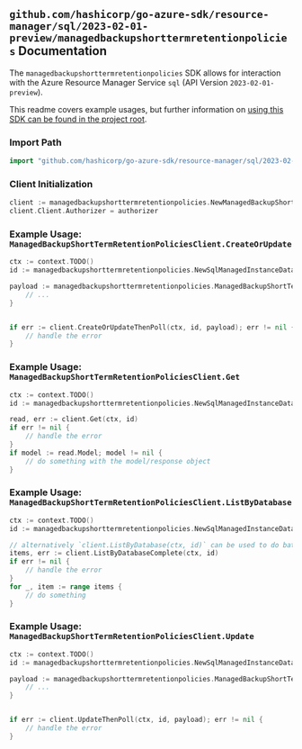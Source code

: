 
## `github.com/hashicorp/go-azure-sdk/resource-manager/sql/2023-02-01-preview/managedbackupshorttermretentionpolicies` Documentation

The `managedbackupshorttermretentionpolicies` SDK allows for interaction with the Azure Resource Manager Service `sql` (API Version `2023-02-01-preview`).

This readme covers example usages, but further information on [using this SDK can be found in the project root](https://github.com/hashicorp/go-azure-sdk/tree/main/docs).

### Import Path

```go
import "github.com/hashicorp/go-azure-sdk/resource-manager/sql/2023-02-01-preview/managedbackupshorttermretentionpolicies"
```


### Client Initialization

```go
client := managedbackupshorttermretentionpolicies.NewManagedBackupShortTermRetentionPoliciesClientWithBaseURI("https://management.azure.com")
client.Client.Authorizer = authorizer
```


### Example Usage: `ManagedBackupShortTermRetentionPoliciesClient.CreateOrUpdate`

```go
ctx := context.TODO()
id := managedbackupshorttermretentionpolicies.NewSqlManagedInstanceDatabaseID("12345678-1234-9876-4563-123456789012", "example-resource-group", "managedInstanceValue", "databaseValue")

payload := managedbackupshorttermretentionpolicies.ManagedBackupShortTermRetentionPolicy{
	// ...
}


if err := client.CreateOrUpdateThenPoll(ctx, id, payload); err != nil {
	// handle the error
}
```


### Example Usage: `ManagedBackupShortTermRetentionPoliciesClient.Get`

```go
ctx := context.TODO()
id := managedbackupshorttermretentionpolicies.NewSqlManagedInstanceDatabaseID("12345678-1234-9876-4563-123456789012", "example-resource-group", "managedInstanceValue", "databaseValue")

read, err := client.Get(ctx, id)
if err != nil {
	// handle the error
}
if model := read.Model; model != nil {
	// do something with the model/response object
}
```


### Example Usage: `ManagedBackupShortTermRetentionPoliciesClient.ListByDatabase`

```go
ctx := context.TODO()
id := managedbackupshorttermretentionpolicies.NewSqlManagedInstanceDatabaseID("12345678-1234-9876-4563-123456789012", "example-resource-group", "managedInstanceValue", "databaseValue")

// alternatively `client.ListByDatabase(ctx, id)` can be used to do batched pagination
items, err := client.ListByDatabaseComplete(ctx, id)
if err != nil {
	// handle the error
}
for _, item := range items {
	// do something
}
```


### Example Usage: `ManagedBackupShortTermRetentionPoliciesClient.Update`

```go
ctx := context.TODO()
id := managedbackupshorttermretentionpolicies.NewSqlManagedInstanceDatabaseID("12345678-1234-9876-4563-123456789012", "example-resource-group", "managedInstanceValue", "databaseValue")

payload := managedbackupshorttermretentionpolicies.ManagedBackupShortTermRetentionPolicy{
	// ...
}


if err := client.UpdateThenPoll(ctx, id, payload); err != nil {
	// handle the error
}
```
